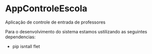 # AppControleEscola
Aplicação de controle de entrada de professores

Para o desenvolvimento do sistema estamos ustilizando as seguintes dependencias:

* pip isntall flet
